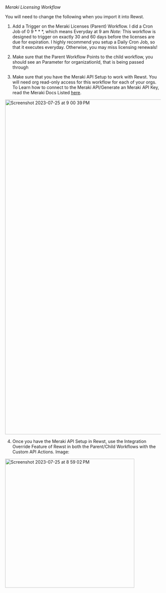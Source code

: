 *Meraki Licensing Workflow*

You will need to change the following when you import it into Rewst.
1. Add a Trigger on the Meraki Licenses (Parent) Workflow. I did a Cron Job of 0 9 * * *, which means Everyday at 9 am
*Note:* This workflow is designed to trigger on exactly 30 and 60 days before the licenses are due for expiration. I highly recommend you setup
a Daily Cron Job, so that it executes everyday. Otherwise, you may miss licensing renewals!

2. Make sure that the Parent Workflow Points to the child workflow, you should see an Parameter for organizationId, that is being passed through
3. Make sure that you have the Meraki API Setup to work with Rewst. You will need org read-only access for this workflow for each of your orgs.
To Learn how to connect to the Meraki API/Generate an Meraki API Key, read the Meraki Docs Listed [here](https://developer.cisco.com/meraki/api-latest/introduction/#whats-new-in-v1).

<img width="1085" alt="Screenshot 2023-07-25 at 9 00 39 PM" src="https://github.com/PEAKE-Technology-Partners/Rewst-Workflows/assets/59022873/ac99d0d9-886b-4cf7-b909-16cac5dabe47">



4. Once you have the Meraki API Setup in Rewst, use the Integration Override Feature of Rewst in both the Parent/Child Workflows with the Custom API Actions. 
Image:
<img width="418" alt="Screenshot 2023-07-25 at 8 59 02 PM" src="https://github.com/PEAKE-Technology-Partners/Rewst-Workflows/assets/59022873/f22b1913-3a70-4e11-8150-9dedcd7f2ac1">
